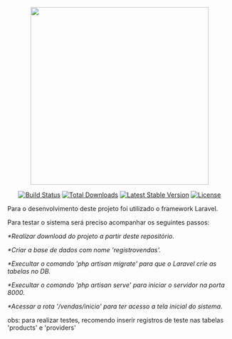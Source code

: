 <p align="center"><img src="https://res.cloudinary.com/dtfbvvkyp/image/upload/v1566331377/laravel-logolockup-cmyk-red.svg" width="400"></p>

<p align="center">
<a href="https://travis-ci.org/laravel/framework"><img src="https://travis-ci.org/laravel/framework.svg" alt="Build Status"></a>
<a href="https://packagist.org/packages/laravel/framework"><img src="https://poser.pugx.org/laravel/framework/d/total.svg" alt="Total Downloads"></a>
<a href="https://packagist.org/packages/laravel/framework"><img src="https://poser.pugx.org/laravel/framework/v/stable.svg" alt="Latest Stable Version"></a>
<a href="https://packagist.org/packages/laravel/framework"><img src="https://poser.pugx.org/laravel/framework/license.svg" alt="License"></a>
</p>



Para o desenvolvimento deste projeto foi utilizado o framework Laravel. 
<p>Para testar o sistema será preciso acompanhar os seguintes passos:</p>
<p><i>*Realizar download do projeto a partir deste repositório.</i></p>
<p><i>*Criar a base de dados com nome 'registrovendas'.</i></p>
<p><i>*Execultar o comando 'php artisan migrate' para que o Laravel crie as tabelas no DB.</i></p>
<p><i>*Execultar o comando 'php artisan serve' para iniciar o servidor na porta 8000.</i></p>
<p><i>*Acessar a rota '/vendas/inicio' para ter acesso a tela inicial do sistema.</i></p>

<p>obs: para realizar testes, recomendo inserir registros de teste nas tabelas 'products' e 'providers'</p>


